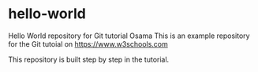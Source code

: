 # hello-world
Hello World repository for Git tutorial Osama
This is an example repository for the Git tutoial on https://www.w3schools.com

This repository is built step by step in the tutorial.